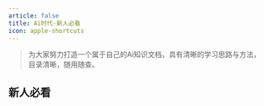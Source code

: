 ```yaml
---
article: false
title: Ai时代-新人必看
icon: apple-shortcuts
---
```


> 为大家努力打造一个属于自己的Ai知识文档，具有清晰的学习思路与方法，目录清晰，随用随查。
>

## 新人必看